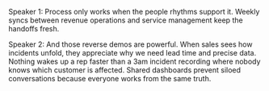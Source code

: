Speaker 1: Process only works when the people rhythms support it. Weekly syncs between revenue operations and service management keep the handoffs fresh.

Speaker 2: And those reverse demos are powerful. When sales sees how incidents unfold, they appreciate why we need lead time and precise data. Nothing wakes up a rep faster than a 3am incident recording where nobody knows which customer is affected. Shared dashboards prevent siloed conversations because everyone works from the same truth.
